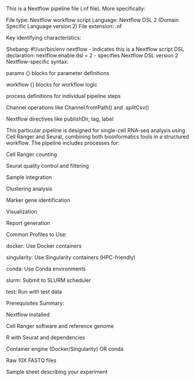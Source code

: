 This is a Nextflow pipeline file (.nf file).
 More specifically:

File type: Nextflow workflow script
Language: Nextflow DSL 2 (Domain Specific Language version 2)
File extension: .nf

Key identifying characteristics:

Shebang: #!/usr/bin/env nextflow - indicates this is a Nextflow script
DSL declaration: nextflow.enable.dsl = 2 - specifies Nextflow DSL version 2
Nextflow-specific syntax:

params {} blocks for parameter definitions

workflow {} blocks for workflow logic

process definitions for individual pipeline steps

Channel operations like Channel.fromPath() and .splitCsv()

Nextflow directives like publishDir, tag, label



This particular pipeline is designed for single-cell RNA-seq analysis using Cell Ranger and Seurat, combining both bioinformatics tools in a structured workflow. The pipeline includes processes for:

Cell Ranger counting  

Seurat quality control and filtering  

Sample integration  

Clustering analysis  

Marker gene identification  

Visualization  

Report generation  



Common Profiles to Use:

docker: Use Docker containers  

singularity: Use Singularity containers (HPC-friendly)  

conda: Use Conda environments  

slurm: Submit to SLURM scheduler  

test: Run with test data  


Prerequisites Summary:

Nextflow installed  

Cell Ranger software and reference genome  

R with Seurat and dependencies  

Container engine (Docker/Singularity) OR conda  

Raw 10X FASTQ files  

Sample sheet describing your experiment  

